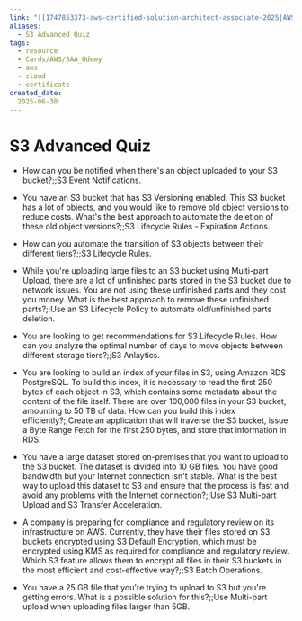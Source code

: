 ```yaml
---
link: "[[1747853373-aws-certified-solution-architect-associate-2025|AWS Certified Solution Architect Associate 2025]]"
aliases: 
  - S3 Advanced Quiz
tags:
  - resource
  - Cards/AWS/SAA_Udemy
  - aws
  - cloud
  - certificate
created_date:
  2025-06-30
---
```

# S3 Advanced Quiz
- How can you be notified when there's an object uploaded to your S3 bucket?;;S3 Event Notifications.
<!--SR:!2025-08-21,12,250-->
- You have an S3 bucket that has S3 Versioning enabled. This S3 bucket has a lot of objects, and you would like to remove old object versions to reduce costs. What's the best approach to automate the deletion of these old object versions?;;S3 Lifecycle Rules - Expiration Actions.
<!--SR:!2025-11-11,94,290-->
- How can you automate the transition of S3 objects between their different tiers?;;S3 Lifecycle Rules.
<!--SR:!2025-08-14,9,230-->
- While you're uploading large files to an S3 bucket using Multi-part Upload, there are a lot of unfinished parts stored in the S3 bucket due to network issues. You are not using these unfinished parts and they cost you money. What is the best approach to remove these unfinished parts?;;Use an S3 Lifecycle Policy to automate old/unfinished parts deletion.
<!--SR:!2025-08-11,26,270-->
- You are looking to get recommendations for S3 Lifecycle Rules. How can you analyze the optimal number of days to move objects between different storage tiers?;;S3 Anlaytics.
<!--SR:!2025-08-23,13,250-->
- You are looking to build an index of your files in S3, using Amazon RDS PostgreSQL. To build this index, it is necessary to read the first 250 bytes of each object in S3, which contains some metadata about the content of the file itself. There are over 100,000 files in your S3 bucket, amounting to 50 TB of data. How can you build this index efficiently?;;Create an application that will traverse the S3 bucket, issue a Byte Range Fetch for the first 250 bytes, and store that information in RDS.
<!--SR:!2025-08-21,31,270-->
- You have a large dataset stored on-premises that you want to upload to the S3 bucket. The dataset is divided into 10 GB files. You have good bandwidth but your Internet connection isn't stable. What is the best way to upload this dataset to S3 and ensure that the process is fast and avoid any problems with the Internet connection?;;Use S3 Multi-part Upload and S3 Transfer Acceleration.
<!--SR:!2025-08-27,30,230-->
- A company is preparing for compliance and regulatory review on its infrastructure on AWS. Currently, they have their files stored on S3 buckets encrypted using S3 Default Encryption, which must be encrypted using KMS as required for compliance and regulatory review. Which S3 feature allows them to encrypt all files in their S3 buckets in the most efficient and cost-effective way?;;S3 Batch Operations.
<!--SR:!2025-09-15,56,310-->
- You have a 25 GB file that you're trying to upload to S3 but you're getting errors. What is a possible solution for this?;;Use Multi-part upload when uploading files larger than 5GB.
<!--SR:!2025-08-30,40,290-->

